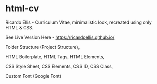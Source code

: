 # html-cv
Ricardo Ellis - Curriculum Vitae, minimalistic look, recreated using only HTML & CSS.

<p>See Live Version Here - <a href="https://ricardoellis.github.io/">https://ricardoellis.github.io/<a></a> </p>

Folder Structure (Project Structure),

HTML Boilerplate,
HTML Tags,
HTML Elements,

CSS Style Sheet,
CSS Elements,
CSS ID,
CSS Class,

Custom Font (Google Font)

